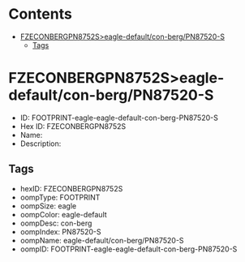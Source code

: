 



Contents
========

* [FZECONBERGPN8752S>eagle-default/con-berg/PN87520-S](#fzeconbergpn8752seagle-defaultcon-bergpn87520-s)
	* [Tags](#tags)

# FZECONBERGPN8752S>eagle-default/con-berg/PN87520-S

- ID: FOOTPRINT-eagle-eagle-default-con-berg-PN87520-S
- Hex ID: FZECONBERGPN8752S
- Name: 
- Description: 

## Tags

- hexID: FZECONBERGPN8752S
- oompType: FOOTPRINT
- oompSize: eagle
- oompColor: eagle-default
- oompDesc: con-berg
- oompIndex: PN87520-S
- oompName: eagle-default/con-berg/PN87520-S
- oompID: FOOTPRINT-eagle-eagle-default-con-berg-PN87520-S
